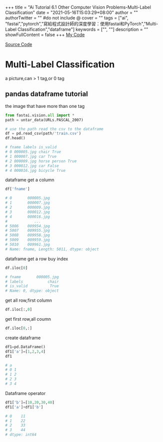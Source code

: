 +++
title = "Ai Tutorial 6.1 Other Computer Vision Problems-Multi-Label Classification"
date = "2021-05-16T15:03:29+08:00"
author = ""
authorTwitter = "" #do not include @
cover = ""
tags = ["ai", "fastai","pytorch","寫給程式設計師的深度學習：使用fastai和PyTorch","Multi-Label Classification","dataframe"]
keywords = ["", ""]
description = ""
showFullContent = false
+++
[My Code
](https://colab.research.google.com/drive/1VzYTbBKx-JPfJ1FaLHOhG1Hpf3GNdG5C?usp=sharing)

[Source Code
](https://colab.research.google.com/github/fastai/fastbook/blob/master/06_multicat.ipynb)

# Multi-Label Classification

a picture,can > 1 tag,or 0 tag

## pandas dataframe tutorial

the image that have more than one tag

```py
from fastai.vision.all import *
path = untar_data(URLs.PASCAL_2007)
```

```py
# use the path read the csv to the dataframe
df = pd.read_csv(path/'train.csv')
df.head()

# fname labels is_valid
# 0 000005.jpg chair True
# 1 000007.jpg car True
# 2 000009.jpg horse person True
# 3 000012.jpg car False
# 4 000016.jpg bicycle True
```

dataframe get a column

```py
df['fname']

# 0       000005.jpg
# 1       000007.jpg
# 2       000009.jpg
# 3       000012.jpg
# 4       000016.jpg
#            ...    
# 5006    009954.jpg
# 5007    009955.jpg
# 5008    009958.jpg
# 5009    009959.jpg
# 5010    009961.jpg
# Name: fname, Length: 5011, dtype: object
```

dataframe get a row buy index

```py
df.iloc[0]

# fname       000005.jpg
# labels           chair
# is_valid          True
# Name: 0, dtype: object
```

get all row,first column

```py
df.iloc[:,0]

```

get first row,all coumn

```py
df.iloc[0,:]

```

create dataframe

```py
df1=pd.DataFrame()
df1['a']=[1,2,3,4]
df1

# a
# 0 1
# 1 2
# 2 3
# 3 4
```

Dataframe  operator

```py
df1['b']=[10,20,30,40]
df1['a']+df1['b']

# 0    11
# 1    22
# 2    33
# 3    44
# dtype: int64
```
